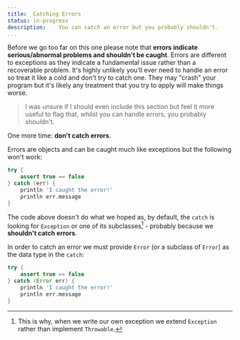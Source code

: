 ```yaml
---
title:	Catching Errors
status:	in-progress
description:	You can catch an error but you probably shouldn't.
...
```

Before we go too far on this one please note that **errors indicate serious/abnormal problems and shouldn't be caught**. Errors are different to exceptions as they indicate a fundamental issue rather than a recoverable problem. It's highly unlikely you'll ever need to handle an error so treat it like a cold and don't try to catch one. They may "crash" your program but it's likely any treatment that you try to apply will make things worse.

>I was unsure if I should even include this section but feel it more useful to flag that, whilst you can handle errors, you probably shouldn't.

One more time: **don't catch errors**.

Errors are objects and can be caught much like exceptions but the following won't work:

```groovy
try {
    assert true == false
} catch (err) {
    println 'I caught the error!'
    println err.message
}
```

The code above doesn't do what we hoped as, by default, the `catch` is looking for `Exception` or one of its subclasses[^sub] - probably because we **shouldn't catch errors**.

[^sub]: This is why, when we write our own exception we extend `Exception` rather than implement `Throwable`.

In order to catch an error we must provide `Error` (or a subclass of `Error`) as the data type in the `catch`:

```groovy
try {
    assert true == false
} catch (Error err) {
    println 'I caught the error!'
    println err.message
}
```

